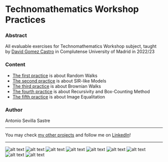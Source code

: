 # Technomathematics Workshop Practices

### Abstract
All evaluable exercises for Technomathematics Workshop subject, taught by [David Gomez Castro](https://gomezcastro.xyz/) in Complutense University of Madrid in 2022/23

### Content
- [The first practice](https://github.com/asevillasastre/UCM-Technomathematics-Practices/tree/main/practice-1) is about Random Walks
- [The second practice](https://github.com/asevillasastre/UCM-Technomathematics-Practices/tree/main/practice-2) is about SIR-like Models
- [The third practice](https://github.com/asevillasastre/UCM-Technomathematics-Practices/tree/main/practice-3) is about Brownian Walks
- [The fourth practice](https://github.com/asevillasastre/UCM-Technomathematics-Practices/tree/main/practice-4) is about Recursivity and Box-Counting Method
- [The fifth practice](https://github.com/asevillasastre/UCM-Technomathematics-Practices/tree/main/practice-5) is about Image Equalitation

### Author
Antonio Sevilla Sastre

-----------------------------------------------------------------------------

You may check [my other projects](https://github.com/asevillasastre?tab=repositories) and follow me on [LinkedIn](https://www.linkedin.com/in/asevillasastre/)!

-----------------------------------------------------------------------------

![alt text](https://github.com/asevillasastre/UCM-Technomathematics-Practices/blob/main/images/technomathematics-workflow-image%20(1).png?raw=true)
![alt text](https://github.com/asevillasastre/UCM-Technomathematics-Practices/blob/main/images/technomathematics-workflow-image%20(2).png?raw=true)
![alt text](https://github.com/asevillasastre/UCM-Technomathematics-Practices/blob/main/images/technomathematics-workflow-image%20(3).png?raw=true)
![alt text](https://github.com/asevillasastre/UCM-Technomathematics-Practices/blob/main/images/technomathematics-workflow-image%20(4).png?raw=true)
![alt text](https://github.com/asevillasastre/UCM-Technomathematics-Practices/blob/main/images/technomathematics-workflow-image%20(5).png?raw=true)
![alt text](https://github.com/asevillasastre/UCM-Technomathematics-Practices/blob/main/images/technomathematics-workflow-image%20(6).png?raw=true)
![alt text](https://github.com/asevillasastre/UCM-Technomathematics-Practices/blob/main/images/technomathematics-workflow-image%20(7).png?raw=true)
![alt text](https://github.com/asevillasastre/UCM-Technomathematics-Practices/blob/main/images/technomathematics-workflow-image%20(8).png?raw=true)
![alt text](https://github.com/asevillasastre/UCM-Technomathematics-Practices/blob/main/images/technomathematics-workflow-image%20(9).png?raw=true)
